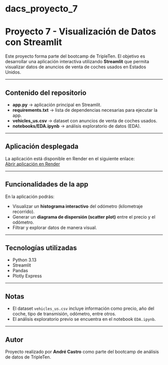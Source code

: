 # dacs_proyecto_7
# Proyecto 7 - Visualización de Datos con Streamlit

Este proyecto forma parte del bootcamp de TripleTen. El objetivo es desarrollar una aplicación interactiva utilizando **Streamlit** que permita visualizar datos de anuncios de venta de coches usados en Estados Unidos.

---

##  Contenido del repositorio

- **app.py** → aplicación principal en Streamlit.  
- **requirements.txt** → lista de dependencias necesarias para ejecutar la app.  
- **vehicles_us.csv** → dataset con anuncios de venta de coches usados.  
- **notebooks/EDA.ipynb** → análisis exploratorio de datos (EDA).  

---

##  Aplicación desplegada

La aplicación está disponible en Render en el siguiente enlace:  
 [Abrir aplicación en Render](https://dacs-proyecto-7.onrender.com)

---

##  Funcionalidades de la app

En la aplicación podrás:
- Visualizar un **histograma interactivo** del odómetro (kilometraje recorrido).  
- Generar un **diagrama de dispersión (scatter plot)** entre el precio y el odómetro.  
- Filtrar y explorar datos de manera visual.  

---

##  Tecnologías utilizadas

- Python 3.13  
- Streamlit  
- Pandas  
- Plotly Express  

---

##  Notas

- El dataset `vehicles_us.csv` incluye información como precio, año del coche, tipo de transmisión, odómetro, entre otros.  
- El análisis exploratorio previo se encuentra en el notebook `EDA.ipynb`.  

---

##  Autor

Proyecto realizado por **André Castro** como parte del bootcamp de análisis de datos de TripleTen.